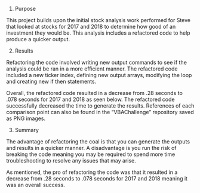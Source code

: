 1) Purpose

This project builds upon the initial stock analysis work performed for Steve that looked at stocks for 2017 and 2018 to determine how good of an investment they would be. This analysis includes a refactored code to help produce a quicker output.

2) Results

Refactoring the code involved writing new output commands to see if the analysis could be ran in a more efficient manner. The refactored code included a new ticker index, defining new output arrays, modifying the loop and creating new if then statements. 

Overall, the refactored code resulted in a decrease from .28 seconds to .078 seconds for 2017 and  2018 as seen below. The refactored code successfully decreased the time to generate the results. References of each comparison point can also be found in the “VBAChallenge” repository saved as PNG images. 


3) Summary

The advantage of refactoring the coal is that you can generate the outputs and results in a quicker manner. A disadvantage is you run the risk of breaking the code meaning you may be required to spend more time troubleshooting to resolve any issues that may arise. 

As mentioned, the pro of refactoring the code was that it resulted in a decrease from .28 seconds to .078 seconds for 2017 and 2018 meaning it was an overall success. 
